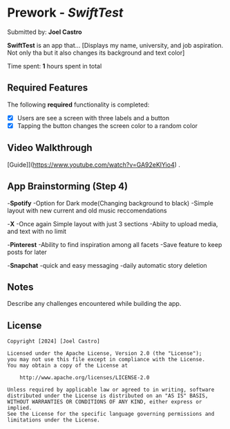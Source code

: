 # Prework - *SwiftTest*

Submitted by: **Joel Castro**

**SwiftTest** is an app that... [Displays my name, university, and job aspiration. Not only tha but it also changes its background and text color] 

Time spent: **1** hours spent in total

## Required Features

The following **required** functionality is completed:

- [X] Users are see a screen with three labels and a button
- [X] Tapping the button changes the screen color to a random color
 
## Video Walkthrough

[Guide]](https://www.youtube.com/watch?v=GA92eKlYio4) .

## App Brainstorming (Step 4)
-**Spotify**
  -Option for Dark mode(Changing background to black)
  -Simple layout with new current and old music reccomendations

-**X**
  -Once again Simple layout with just 3 sections
  -Abiity to upload media, and text with no limit

-**Pinterest**
  -Ability to find inspiration among all facets
  -Save feature to keep posts for later

-**Snapchat**
  -quick and easy messaging
  -daily automatic story deletion


## Notes

Describe any challenges encountered while building the app.

## License

    Copyright [2024] [Joel Castro]

    Licensed under the Apache License, Version 2.0 (the "License");
    you may not use this file except in compliance with the License.
    You may obtain a copy of the License at

        http://www.apache.org/licenses/LICENSE-2.0

    Unless required by applicable law or agreed to in writing, software
    distributed under the License is distributed on an "AS IS" BASIS,
    WITHOUT WARRANTIES OR CONDITIONS OF ANY KIND, either express or implied.
    See the License for the specific language governing permissions and
    limitations under the License.
